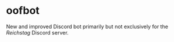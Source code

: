 # oofbot
New and improved Discord bot primarily but not exclusively for the _Reichstag_ Discord server.
